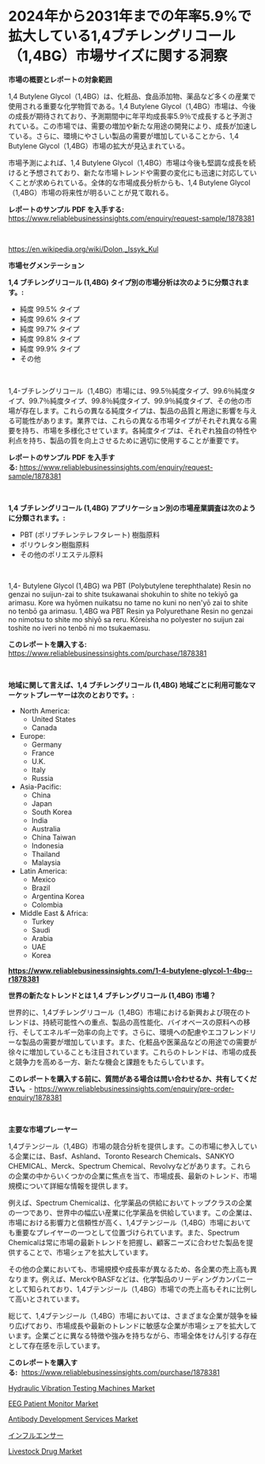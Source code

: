 <p><h1>2024年から2031年までの年率5.9%で拡大している1,4ブチレングリコール（1,4BG）市場サイズに関する洞察</h1></p><p><strong>市場の概要とレポートの対象範囲</strong></p>
<p><p>1,4 Butylene Glycol（1,4BG）は、化粧品、食品添加物、薬品など多くの産業で使用される重要な化学物質である。1,4 Butylene Glycol（1,4BG）市場は、今後の成長が期待されており、予測期間中に年平均成長率5.9％で成長すると予測されている。この市場では、需要の増加や新たな用途の開発により、成長が加速している。さらに、環境にやさしい製品の需要が増加していることから、1,4 Butylene Glycol（1,4BG）市場の拡大が見込まれている。</p><p>市場予測によれば、1,4 Butylene Glycol（1,4BG）市場は今後も堅調な成長を続けると予想されており、新たな市場トレンドや需要の変化にも迅速に対応していくことが求められている。全体的な市場成長分析からも、1,4 Butylene Glycol（1,4BG）市場の将来性が明るいことが見て取れる。</p></p>
<p><strong>レポートのサンプル PDF を入手する:</strong> <a href="https://www.reliablebusinessinsights.com/enquiry/request-sample/1878381">https://www.reliablebusinessinsights.com/enquiry/request-sample/1878381</a></p>
<p>&nbsp;</p>
<p><a href="https://en.wikipedia.org/wiki/Dolon,_Issyk_Kul">https://en.wikipedia.org/wiki/Dolon,_Issyk_Kul</a></p>
<p><strong>市場セグメンテーション</strong></p>
<p><strong>1,4 ブチレングリコール (1,4BG) タイプ別の市場分析は次のように分類されます。:</strong></p>
<p><ul><li>純度 99.5% タイプ</li><li>純度 99.6% タイプ</li><li>純度 99.7% タイプ</li><li>純度 99.8% タイプ</li><li>純度 99.9% タイプ</li><li>その他</li></ul></p>
<p>&nbsp;</p>
<p><p>1,4-ブチレングリコール（1,4BG）市場には、99.5％純度タイプ、99.6％純度タイプ、99.7％純度タイプ、99.8％純度タイプ、99.9％純度タイプ、その他の市場が存在します。これらの異なる純度タイプは、製品の品質と用途に影響を与える可能性があります。業界では、これらの異なる市場タイプがそれぞれ異なる需要を持ち、市場を多様化させています。各純度タイプは、それぞれ独自の特性や利点を持ち、製品の質を向上させるために適切に使用することが重要です。</p></p>
<p><strong>レポートのサンプル PDF を入手する:</strong>&nbsp;<a href="https://www.reliablebusinessinsights.com/enquiry/request-sample/1878381">https://www.reliablebusinessinsights.com/enquiry/request-sample/1878381</a></p>
<p>&nbsp;</p>
<p><strong> 1,4 ブチレングリコール (1,4BG) アプリケーション別の市場産業調査は次のように分類されます。:</strong></p>
<p><ul><li>PBT (ポリブチレンテレフタレート) 樹脂原料</li><li>ポリウレタン樹脂原料</li><li>その他のポリエステル原料</li></ul></p>
<p>&nbsp;</p>
<p><p>1,4- Butylene Glycol (1,4BG) wa PBT (Polybutylene terephthalate) Resin no genzai no suijun-zai to shite tsukawanai shokuhin to shite no tekiyō ga arimasu. Kore wa hyōmen nuikatsu no tame no kuni no nen'yō zai to shite no tenbō ga arimasu. 1,4BG wa PBT Resin ya Polyurethane Resin no genzai no nimotsu to shite mo shiyō sa reru. Kōreisha no polyester no suijun zai toshite no iveri no tenbō ni mo tsukaemasu.</p></p>
<p><strong>このレポートを購入する:</strong>&nbsp; <a href="https://www.reliablebusinessinsights.com/purchase/1878381">https://www.reliablebusinessinsights.com/purchase/1878381</a></p>
<p>&nbsp;</p>
<p><strong>地域に関して言えば、1,4 ブチレングリコール (1,4BG) 地域ごとに利用可能なマーケットプレーヤーは次のとおりです。:</strong></p>
<p><ul>
    <li>
        North America:
        <ul>
            <li>United States</li>
            <li>Canada</li>
        </ul>
    </li>
    <li>
        Europe:
        <ul>
            <li>Germany</li>
            <li>France</li>
            <li>U.K.</li>
            <li>Italy</li>
            <li>Russia</li>
        </ul>
    </li>
    <li>
        Asia-Pacific:
        <ul>
            <li>China</li>
            <li>Japan</li>
            <li>South Korea</li>
            <li>India</li>
            <li>Australia</li>
            <li>China Taiwan</li>
            <li>Indonesia</li>
            <li>Thailand</li>
            <li>Malaysia</li>
        </ul>
    </li>
    <li>
        Latin America:
        <ul>
            <li>Mexico</li>
            <li>Brazil</li>
            <li>Argentina Korea</li>
            <li>Colombia</li>
        </ul>
    </li>
    <li>
        Middle East & Africa:
        <ul>
            <li>Turkey</li>
            <li>Saudi</li>
            <li>Arabia</li>
            <li>UAE</li>
            <li>Korea</li>
        </ul>
    </li>
    </ul></p>
<p><strong><a href="https://www.reliablebusinessinsights.com/1-4-butylene-glycol-1-4bg--r1878381">https://www.reliablebusinessinsights.com/1-4-butylene-glycol-1-4bg--r1878381</a></strong>&nbsp;</p>
<p><strong>世界の新たなトレンドとは 1,4 ブチレングリコール (1,4BG) 市場？</strong></p>
<p><p>世界的に、1,4ブチレングリコール（1,4BG）市場における新興および現在のトレンドは、持続可能性への重点、製品の高性能化、バイオベースの原料への移行、そしてエネルギー効率の向上です。さらに、環境への配慮やエコフレンドリーな製品の需要が増加しています。また、化粧品や医薬品などの用途での需要が徐々に増加していることも注目されています。これらのトレンドは、市場の成長と競争力を高める一方、新たな機会と課題をもたらしています。</p></p>
<p><strong>このレポートを購入する前に、質問がある場合は問い合わせるか、共有してください。</strong>- <a href="https://www.reliablebusinessinsights.com/enquiry/pre-order-enquiry/1878381">https://www.reliablebusinessinsights.com/enquiry/pre-order-enquiry/1878381</a></p>
<p>&nbsp;</p>
<p><strong>主要な市場プレーヤー</strong></p>
<p><p>1,4ブテンジール（1,4BG）市場の競合分析を提供します。この市場に参入している企業には、Basf、Ashland、Toronto Research Chemicals、SANKYO CHEMICAL、Merck、Spectrum Chemical、Revolvyなどがあります。これらの企業の中からいくつかの企業に焦点を当て、市場成長、最新のトレンド、市場規模について詳細な情報を提供します。</p><p>例えば、Spectrum Chemicalは、化学薬品の供給においてトップクラスの企業の一つであり、世界中の幅広い産業に化学薬品を供給しています。この企業は、市場における影響力と信頼性が高く、1,4ブテンジール（1,4BG）市場においても重要なプレイヤーの一つとして位置づけられています。また、Spectrum Chemicalは常に市場の最新トレンドを把握し、顧客ニーズに合わせた製品を提供することで、市場シェアを拡大しています。</p><p>その他の企業においても、市場規模や成長率が異なるため、各企業の売上高も異なります。例えば、MerckやBASFなどは、化学製品のリーディングカンパニーとして知られており、1,4ブテンジール（1,4BG）市場での売上高もそれに比例して高いとされています。</p><p>総じて、1,4ブテンジール（1,4BG）市場においては、さまざまな企業が競争を繰り広げており、市場成長や最新のトレンドに敏感な企業が市場シェアを拡大しています。企業ごとに異なる特徴や強みを持ちながら、市場全体をけん引する存在として存在感を示しています。</p></p>
<p><strong>このレポートを購入する:</strong>&nbsp;&nbsp;<a href="https://www.reliablebusinessinsights.com/purchase/1878381">https://www.reliablebusinessinsights.com/purchase/1878381</a></p>
<p><p><a href="https://issuu.com/reportprime-2/docs/hydraulic-vibration-testing-machines-market-size-2">Hydraulic Vibration Testing Machines Market</a></p><p><a href="https://www.linkedin.com/pulse/global-eeg-patient-monitor-market-sector-types-applications-felhe?trackingId=hfGSy6wMXV1T6xYvV5AcpA%3D%3D">EEG Patient Monitor Market</a></p><p><a href="https://github.com/msbsaifansami/Market-Research-Report-List-1/blob/main/antibody-development-services-market.md">Antibody Development Services Market</a></p><p><a href="https://github.com/schmahlson/Market-Research-Report-List-2/blob/main/1787605171741.md">インフルエンサー</a></p><p><a href="https://github.com/EveKerluke2023/Market-Research-Report-List-1/blob/main/livestock-drug-market.md">Livestock Drug Market</a></p></p>